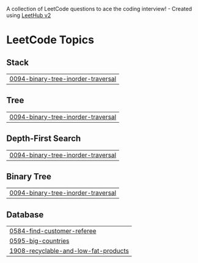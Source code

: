 A collection of LeetCode questions to ace the coding interview! - Created using [LeetHub v2](https://github.com/arunbhardwaj/LeetHub-2.0)
<!---LeetCode Topics Start-->
# LeetCode Topics
## Stack
|  |
| ------- |
| [0094-binary-tree-inorder-traversal](https://github.com/alifrahman363/LeetCode/tree/master/0094-binary-tree-inorder-traversal) |
## Tree
|  |
| ------- |
| [0094-binary-tree-inorder-traversal](https://github.com/alifrahman363/LeetCode/tree/master/0094-binary-tree-inorder-traversal) |
## Depth-First Search
|  |
| ------- |
| [0094-binary-tree-inorder-traversal](https://github.com/alifrahman363/LeetCode/tree/master/0094-binary-tree-inorder-traversal) |
## Binary Tree
|  |
| ------- |
| [0094-binary-tree-inorder-traversal](https://github.com/alifrahman363/LeetCode/tree/master/0094-binary-tree-inorder-traversal) |
## Database
|  |
| ------- |
| [0584-find-customer-referee](https://github.com/alifrahman363/LeetCode/tree/master/0584-find-customer-referee) |
| [0595-big-countries](https://github.com/alifrahman363/LeetCode/tree/master/0595-big-countries) |
| [1908-recyclable-and-low-fat-products](https://github.com/alifrahman363/LeetCode/tree/master/1908-recyclable-and-low-fat-products) |
<!---LeetCode Topics End-->